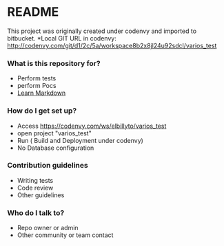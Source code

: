 # README #

This project was originally created under codenvy and imported to bitbucket.
*Local GIT URL in codenvy: http://codenvy.com/git/d1/2c/5a/workspace8b2x8jl24u92sdcl/varios_test

### What is this repository for? ###

* Perform tests
* perform Pocs
* [Learn Markdown](https://bitbucket.org/tutorials/markdowndemo)

### How do I get set up? ###

* Access https://codenvy.com/ws/elbillyto/varios_test
* open project "varios_test"
* Run ( Build and Deployment under codenvy)
* No Database configuration

### Contribution guidelines ###

* Writing tests
* Code review
* Other guidelines

### Who do I talk to? ###

* Repo owner or admin
* Other community or team contact
